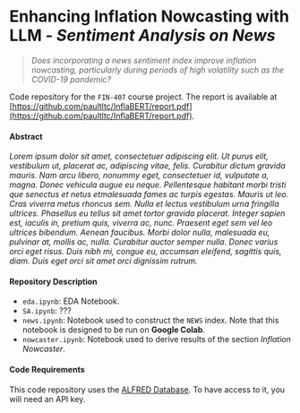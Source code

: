 # Enhancing Inflation Nowcasting with LLM - *Sentiment Analysis on News*
> *Does incorporating a news sentiment index improve inflation nowcasting, particularly during periods of high volatility such as the COVID-19 pandemic?*

Code repository for the `FIN-407` course project. The report is available at [https://github.com/paultltc/InflaBERT/report.pdf](https://github.com/paultltc/InflaBERT/report.pdf).

#### Abstract
*Lorem ipsum dolor sit amet, consectetuer adipiscing elit. Ut purus elit, vestibulum ut, placerat ac, adipiscing vitae, felis. Curabitur dictum gravida mauris. Nam arcu libero, nonummy eget, consectetuer id, vulputate a, magna. Donec vehicula augue eu neque. Pellentesque habitant morbi tristi que senectus et netus etmalesuada fames ac turpis egestas. Mauris ut leo. Cras viverra metus rhoncus sem. Nulla et lectus vestibulum urna fringilla ultrices. Phasellus eu tellus sit amet tortor gravida placerat. Integer sapien est, iaculis in, pretium quis, viverra ac, nunc. Praesent eget sem vel leo ultrices bibendum. Aenean faucibus. Morbi dolor nulla, malesuada eu, pulvinar at, mollis ac, nulla. Curabitur auctor semper nulla. Donec varius orci eget risus. Duis nibh mi, congue eu, accumsan eleifend, sagittis quis, diam. Duis eget orci sit amet orci dignissim rutrum.*

#### Repository Description

- `eda.ipynb`: EDA Notebook. 
- `SA.ipynb`: ???
- `news.ipynb`: Notebook used to construct the `NEWS` index. Note that this notebook is designed to be run on **Google Colab**.
- `nowcaster.ipynb`: Notebook used to derive results of the section *Inflation Nowcaster*.


#### Code Requirements
This code repository uses the [ALFRED Database](https://alfred.stlouisfed.org/). To have access to it, you will need an API key.